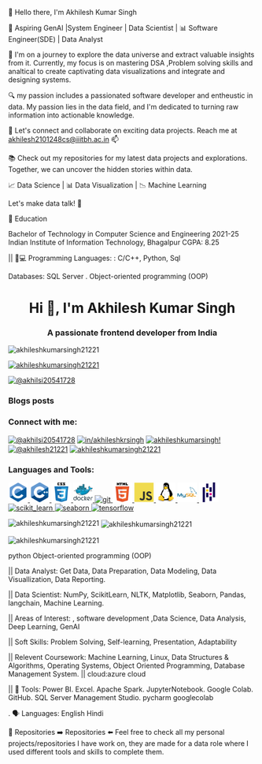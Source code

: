 👋 Hello there, I'm Akhilesh Kumar Singh

🚀 Aspiring GenAI |System Engineer | Data Scientist | 📊 Software Engineer(SDE) | Data Analyst

🌱 I'm on a journey to explore the data universe and extract valuable insights from it. Currently, my focus is on mastering DSA ,Problem solving skills and analtical  to create captivating data visualizations and integrate and designing systems.

🔍  my passion includes a passionated software developer and entheustic in data.
My passion lies in the data field, and I'm dedicated to turning raw information into actionable knowledge.

💬 Let's connect and collaborate on exciting data projects. Reach me at akhilesh2101248cs@iiitbh.ac.in 📫

📚 Check out my repositories for my latest data projects and explorations. Together, we can uncover the hidden stories within data.

📈 Data Science | 📊 Data Visualization | 📉 Machine Learning

Let's make data talk! 📣

📖 Education

Bachelor of Technology in Computer Science and Engineering 2021-25
Indian Institute of Information Technology, Bhagalpur
CGPA: 8.25

||
👥💻 Programming Languages:
 : C/C++, Python, Sql

 
Databases: SQL Server .
Object-oriented programming (OOP)
<h1 align="center">Hi 👋, I'm Akhilesh Kumar Singh</h1>
<h3 align="center">A passionate frontend developer from India</h3>

<p align="left"> <img src="https://komarev.com/ghpvc/?username=akhileshkumarsingh21221&label=Profile%20views&color=0e75b6&style=flat" alt="akhileshkumarsingh21221" /> </p>

<p align="left"> <a href="https://github.com/ryo-ma/github-profile-trophy"><img src="https://github-profile-trophy.vercel.app/?username=akhileshkumarsingh21221" alt="akhileshkumarsingh21221" /></a> </p>

<p align="left"> <a href="https://twitter.com/@akhilsi20541728" target="blank"><img src="https://img.shields.io/twitter/follow/@akhilsi20541728?logo=twitter&style=for-the-badge" alt="@akhilsi20541728" /></a> </p>

### Blogs posts
<!-- BLOG-POST-LIST:START -->
<!-- BLOG-POST-LIST:END -->

<h3 align="left">Connect with me:</h3>
<p align="left">
<a href="https://twitter.com/@akhilsi20541728" target="blank"><img align="center" src="https://raw.githubusercontent.com/rahuldkjain/github-profile-readme-generator/master/src/images/icons/Social/twitter.svg" alt="@akhilsi20541728" height="30" width="40" /></a>
<a href="https://linkedin.com/in/in/akhileshkrsingh" target="blank"><img align="center" src="https://raw.githubusercontent.com/rahuldkjain/github-profile-readme-generator/master/src/images/icons/Social/linked-in-alt.svg" alt="in/akhileshkrsingh" height="30" width="40" /></a>
<a href="https://kaggle.com/akhileshkumarsingh!" target="blank"><img align="center" src="https://raw.githubusercontent.com/rahuldkjain/github-profile-readme-generator/master/src/images/icons/Social/kaggle.svg" alt="akhileshkumarsingh!" height="30" width="40" /></a>
<a href="https://medium.com/@akhilesh21221" target="blank"><img align="center" src="https://raw.githubusercontent.com/rahuldkjain/github-profile-readme-generator/master/src/images/icons/Social/medium.svg" alt="@akhilesh21221" height="30" width="40" /></a>
<a href="https://www.leetcode.com/akhileshkumarsingh21221" target="blank"><img align="center" src="https://raw.githubusercontent.com/rahuldkjain/github-profile-readme-generator/master/src/images/icons/Social/leet-code.svg" alt="akhileshkumarsingh21221" height="30" width="40" /></a>
</p>

<h3 align="left">Languages and Tools:</h3>
<p align="left"> <a href="https://www.cprogramming.com/" target="_blank" rel="noreferrer"> <img src="https://raw.githubusercontent.com/devicons/devicon/master/icons/c/c-original.svg" alt="c" width="40" height="40"/> </a> <a href="https://www.w3schools.com/cpp/" target="_blank" rel="noreferrer"> <img src="https://raw.githubusercontent.com/devicons/devicon/master/icons/cplusplus/cplusplus-original.svg" alt="cplusplus" width="40" height="40"/> </a> <a href="https://www.w3schools.com/css/" target="_blank" rel="noreferrer"> <img src="https://raw.githubusercontent.com/devicons/devicon/master/icons/css3/css3-original-wordmark.svg" alt="css3" width="40" height="40"/> </a> <a href="https://www.docker.com/" target="_blank" rel="noreferrer"> <img src="https://raw.githubusercontent.com/devicons/devicon/master/icons/docker/docker-original-wordmark.svg" alt="docker" width="40" height="40"/> </a> <a href="https://git-scm.com/" target="_blank" rel="noreferrer"> <img src="https://www.vectorlogo.zone/logos/git-scm/git-scm-icon.svg" alt="git" width="40" height="40"/> </a> <a href="https://www.w3.org/html/" target="_blank" rel="noreferrer"> <img src="https://raw.githubusercontent.com/devicons/devicon/master/icons/html5/html5-original-wordmark.svg" alt="html5" width="40" height="40"/> </a> <a href="https://developer.mozilla.org/en-US/docs/Web/JavaScript" target="_blank" rel="noreferrer"> <img src="https://raw.githubusercontent.com/devicons/devicon/master/icons/javascript/javascript-original.svg" alt="javascript" width="40" height="40"/> </a> <a href="https://www.linux.org/" target="_blank" rel="noreferrer"> <img src="https://raw.githubusercontent.com/devicons/devicon/master/icons/linux/linux-original.svg" alt="linux" width="40" height="40"/> </a> <a href="https://www.mysql.com/" target="_blank" rel="noreferrer"> <img src="https://raw.githubusercontent.com/devicons/devicon/master/icons/mysql/mysql-original-wordmark.svg" alt="mysql" width="40" height="40"/> </a> <a href="https://pandas.pydata.org/" target="_blank" rel="noreferrer"> <img src="https://raw.githubusercontent.com/devicons/devicon/2ae2a900d2f041da66e950e4d48052658d850630/icons/pandas/pandas-original.svg" alt="pandas" width="40" height="40"/> </a> <a href="https://scikit-learn.org/" target="_blank" rel="noreferrer"> <img src="https://upload.wikimedia.org/wikipedia/commons/0/05/Scikit_learn_logo_small.svg" alt="scikit_learn" width="40" height="40"/> </a> <a href="https://seaborn.pydata.org/" target="_blank" rel="noreferrer"> <img src="https://seaborn.pydata.org/_images/logo-mark-lightbg.svg" alt="seaborn" width="40" height="40"/> </a> <a href="https://www.tensorflow.org" target="_blank" rel="noreferrer"> <img src="https://www.vectorlogo.zone/logos/tensorflow/tensorflow-icon.svg" alt="tensorflow" width="40" height="40"/> </a> </p>

<p><img align="left" src="https://github-readme-stats.vercel.app/api/top-langs?username=akhileshkumarsingh21221&show_icons=true&locale=en&layout=compact" alt="akhileshkumarsingh21221" /></p>

<p>&nbsp;<img align="center" src="https://github-readme-stats.vercel.app/api?username=akhileshkumarsingh21221&show_icons=true&locale=en" alt="akhileshkumarsingh21221" /></p>

<p><img align="center" src="https://github-readme-streak-stats.herokuapp.com/?user=akhileshkumarsingh21221&" alt="akhileshkumarsingh21221" /></p>

python
Object-oriented programming (OOP)

||
Data Analyst: Get Data, Data Preparation, Data Modeling, Data Visuallization, Data Reporting.

||
Data Scientist: NumPy, ScikitLearn, NLTK, Matplotlib, Seaborn, Pandas, langchain, Machine Learning.

||
Areas of Interest: , software development ,Data Science, Data Analysis, Deep Learning, GenAI

||
Soft Skills: Problem Solving, Self-learning, Presentation, Adaptability

||
Relevent Coursework: Machine Learning, Linux, Data Structures & Algorithms, Operating Systems, Object Oriented
Programming, Database Management System.
||
cloud:azure cloud

||
🧰 Tools:
Power BI.
Excel.
Apache Spark.
JupyterNotebook.
Google Colab.
GitHub.
SQL Server Management Studio.
pycharm
googlecolab

.
🗣️ Languages:
English
Hindi

🥇 Repositories
➡️ Repositories ⬅️ Feel free to check all my personal projects/repositories I have work on, they are made for a data role where I used different tools and skills to complete them.
